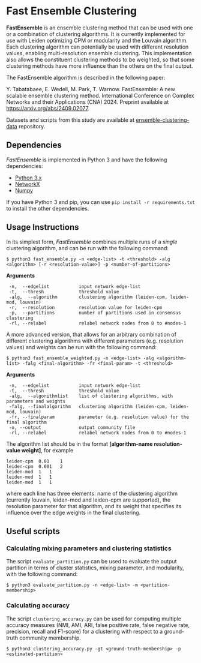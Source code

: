# Fast Ensemble Clustering

**FastEnsemble** is an ensemble clustering method that can be used with one or a combination of clustering algorithms. It is currently implemented for use with Leiden optimizing CPM or modularity and the Louvain algorithm. Each clustering algorithm can potentially be used with different resolution values, enabling multi-resolution ensemble clustering. This implementation also allows the constituent clustering methods to be weighted, so that some clustering methods have more influence than the others on the final output.

The FastEnsemble algorithm is described in the following paper:

Y. Tabatabaee, E. Wedell, M. Park, T. Warnow. FastEnsemble: A new scalable ensemble clustering method. International Conference on Complex Networks and their Applications (CNA) 2024. Preprint available at https://arxiv.org/abs/2409.02077.

Datasets and scripts from this study are available at [ensemble-clustering-data](https://github.com/ytabatabaee/ensemble-clustering-data) repository.

## Dependencies
*FastEnsemble* is implemented in Python 3 and have the following dependencies:
- [Python 3.x](https://www.python.org)
- [NetworkX](https://networkx.org)
- [Numpy](https://numpy.org)

If you have Python 3 and pip, you can use `pip install -r requirements.txt` to install the other dependencies.

## Usage Instructions
In its simplest form, *FastEnsemble* combines multiple runs of a *single* clustering algorithm, and can be run with the following command:
```
$ python3 fast_ensemble.py -n <edge-list> -t <threshold> -alg <algorithm> [-r <resolution-value>] -p <number-of-partitions>
```
**Arguments**
```
 -n,  --edgelist           input network edge-list
 -t,  --thresh             threshold value
 -alg,  --algorithm        clustering algorithm (leiden-cpm, leiden-mod, louvain)
 -r,  --resolution         resolution value for leiden-cpm
 -p,  --partitions         number of partitions used in consensus clustering
 -rl, --relabel            relabel network nodes from 0 to #nodes-1
```
A more advanced version, that allows for an arbitrary combination of different clustering algorithms with different parameters (e.g. resolution values) and weights can be run with the following command:
```
$ python3 fast_ensemble_weighted.py -n <edge-list> -alg <algorithm-list> -falg <final-algorithm> -fr <final-param> -t <threshold>
```
**Arguments**
```
 -n,  --edgelist           input network edge-list
 -t,  --thresh             threshold value
 -alg,  --algorithmlist    list of clustering algorithms, with parameters and weights
 -falg, --finalalgorithm   clustering algorithm (leiden-cpm, leiden-mod, louvain)
 -fr, --finalparam         parameter (e.g. resolution value) for the final algorithm    
 -o, --output              output community file
 -rl, --relabel            relabel network nodes from 0 to #nodes-1
```
The algorithm list should be in the format **[algorithm-name  resolution-value  weight]**, for example
```
leiden-cpm	0.01	1
leiden-cpm	0.001	2
leiden-mod	1	1
leiden-mod	1	1
leiden-mod	1	1
```
where each line has three elements: name of the clustering algorithm (currently louvain, leiden-mod and leiden-cpm are supported), the resolution parameter for that algorithm, and its weight that specifies its influence over the edge weights in the final clustering.

## Useful scripts

### Calculating mixing parameters and clustering statistics
The script `evaluate_partition.py` can be used to evaluate the output partition in terms of cluster statistics, mixing parameter, and modularity, with the following command:
```
$ python3 evaluate_partition.py -n <edge-list> -m <partition-membership>
```

### Calculating accuracy
The script `clustering_accuracy.py` can be used for computing multiple accuracy measures (NMI, AMI, ARI, false positive rate, false negative rate, precision, recall and F1-score) for a clustering with respect to a ground-truth community membership.
```
$ python3 clustering_accuracy.py -gt <ground-truth-membership> -p <estimated-partition>
```
